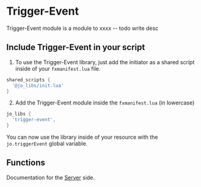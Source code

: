 # Trigger-Event

Trigger-Event module is a module to xxxx -- todo write desc

## Include Trigger-Event in your script

1. To use the Trigger-Event library, just add the initiator as a shared script inside of your `fxmanifest.lua` file.
```lua
shared_scripts {
  '@jo_libs/init.lua'
}
```
2. Add the Trigger-Event module inside the `fxmanifest.lua` (in lowercase)
```lua
jo_libs {
  'trigger-event',
}
```
You can now use the library inside of your resource with the `jo.triggerEvent` global variable.

## Functions

Documentation for the [Server](./server.md) side.  